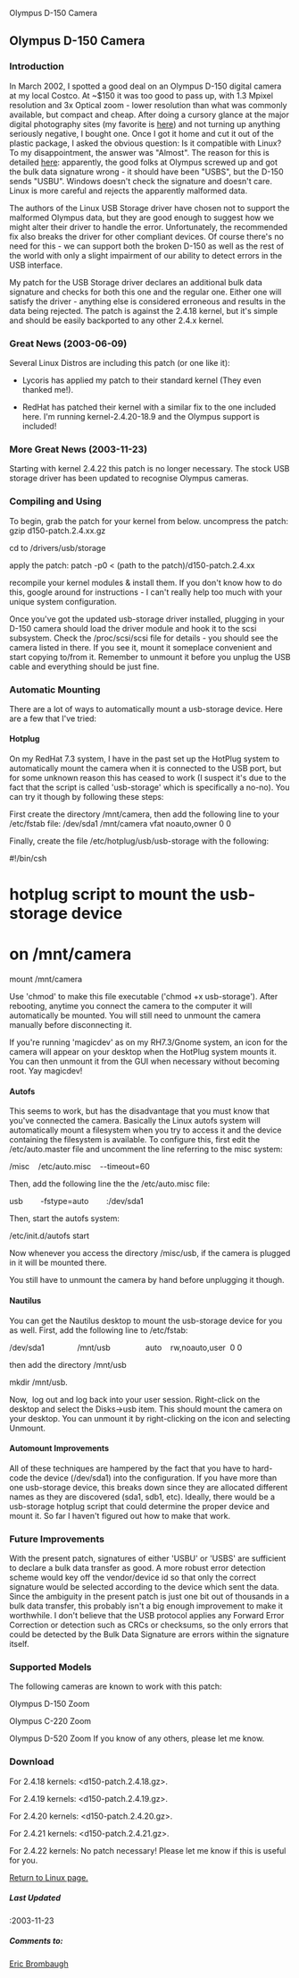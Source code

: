 





Olympus D-150 Camera




## Olympus D-150 Camera


### Introduction


In March 2002, I spotted a good deal on an Olympus D-150 digital camera
at my local Costco. At ~$150 it was too good to pass up, with 1.3
Mpixel resolution and 3x Optical zoom - lower resolution than what was
commonly available, but compact and cheap. After doing a cursory glance
at the major digital photography sites (my favorite is [here](http://www.dpreview.com)) and not turning up anything
seriously negative, I bought one. Once I got it home and cut it out of
the plastic package, I asked the obvious question: Is it compatible
with Linux? To my disappointment, the answer was "Almost".
The reason for this is detailed [here](http://www.mail-archive.com/aps%40ooops.de/msg00007.html):
apparently, the good folks at Olympus screwed up and got the bulk data
signature wrong - it should have been "USBS", but the D-150 sends
"USBU". Windows doesn't check the signature and doesn't care. Linux is
more careful and rejects the apparently malformed data. 


The authors of the Linux USB Storage driver have chosen not to
support the malformed Olympus data, but they are good enough to suggest
how we might alter their driver to handle the error. Unfortunately, the
recommended fix also breaks the driver for other compliant devices. Of
course there's no need for this - we can support both the broken D-150
as well as the rest of the world with only a slight impairment of our
ability to detect errors in the USB interface. 


My patch for the USB Storage driver declares an additional bulk data
signature and checks for both this one and the regular one. Either one
will satisfy the driver - anything else is considered erroneous and
results in the data being rejected. The patch is against the 2.4.18
kernel, but it's simple and should be easily backported to any other
2.4.x kernel. 


### Great News (2003-06-09)


Several Linux Distros are including this patch (or one like it):   


* Lycoris has applied my patch to their standard kernel (They even
thanked me!).


* RedHat has patched their kernel with a similar fix to the one
included here. I'm running kernel-2.4.20-18.9 and the Olympus support
is included!



### More Great News (2003-11-23)


Starting with kernel 2.4.22 this patch is no longer necessary. The stock
USB storage driver has been updated to recognise Olympus cameras.
### Compiling and Using


To begin, grab the patch for your kernel from below.
uncompress the patch: gzip d150-patch.2.4.xx.gz  

cd to /drivers/usb/storage  

apply the patch: patch -p0 < (path to the patch)/d150-patch.2.4.xx  

recompile your kernel modules & install them. If you don't know how
to do this, google around for instructions - I can't really help too
much with your unique system configuration. 


Once you've got the updated usb-storage driver installed, plugging
in your D-150 camera should load the driver module and hook it to the
scsi subsystem. Check the /proc/scsi/scsi file for details - you should
see the camera listed in there. If you see it, mount it someplace
convenient and start copying to/from it. Remember to unmount it before
you unplug the USB cable and everything should be just fine. 


### Automatic Mounting


There are a lot of ways to automatically mount a usb-storage device.
Here are a few that I've tried:  

  

#### Hotplug


On my RedHat 7.3 system, I have in the past set up the HotPlug system
to automatically mount the camera when it is connected to the USB port,
but for some unknown reason this has ceased to work (I suspect it's due
to the fact that the script is called 'usb-storage' which is
specifically a no-no). You can try it though by following these steps:  

  

First create the directory /mnt/camera, then add the following line to
your /etc/fstab file:
/dev/sda1 /mnt/camera vfat noauto,owner
0 0 


Finally, create the file /etc/hotplug/usb/usb-storage with the
following: 


#!/bin/csh  

# hotplug script to mount the usb-storage device  

# on /mnt/camera  

mount /mnt/camera 


Use 'chmod' to make this file executable ('chmod +x usb-storage').
After rebooting, anytime you connect the camera to the computer it will
automatically be mounted. You will still need to unmount the camera
manually before disconnecting it. 


If you're running 'magicdev' as on my RH7.3/Gnome system, an icon
for the camera will appear on your desktop when the HotPlug system
mounts it. You can then unmount it from the GUI when necessary without
becoming root. Yay magicdev!  




#### Autofs


This seems to work, but has the disadvantage that you must know that
you've connected the camera. Basically the Linux autofs system will
automatically mount a filesystem when you try to access it and the
device containing the filesystem is available. To configure this, first
edit the /etc/auto.master file and uncomment the line referring to the
misc system:  

  

/misc    /etc/auto.misc    --timeout=60  

  

Then, add the following line the the /etc/auto.misc file:  

  

usb        -fstype=auto   
    :/dev/sda1  

  

Then, start the autofs system:  

  

/etc/init.d/autofs start  

  

Now whenever you access the directory /misc/usb, if the camera is
plugged in it will be mounted there.  

  

You still have to unmount the camera by hand before unplugging it
though.  

#### Nautilus


You can get the Nautilus desktop to mount the usb-storage device for
you as well. First, add the following line to /etc/fstab:  

  

/dev/sda1              
/mnt/usb               
auto    rw,noauto,user  0 0  

  

then add the directory /mnt/usb  

  

mkdir /mnt/usb.  

  

Now,  log out and log back into your user session. Right-click on
the desktop and select the Disks->usb item. This should mount the
camera on your desktop. You can unmount it by right-clicking on the
icon and selecting Unmount.  

#### Automount Improvements


All of these techniques are hampered by the fact that you have to
hard-code the device (/dev/sda1) into the configuration. If you have
more than one usb-storage device, this breaks down since they are
allocated different names as they are discovered (sda1, sdb1, etc).
Ideally, there would be a usb-storage hotplug script that could
determine the proper device and mount it. So far I haven't figured out
how to make that work.  

### Future Improvements


With the present patch, signatures of either 'USBU' or 'USBS' are
sufficient to declare a bulk data transfer as good. A more robust error
detection scheme would key off the vendor/device id so that only the
correct signature would be selected according to the device which sent
the data.
Since the ambiguity in the present patch is just one bit out of
thousands in a bulk data transfer, this probably isn't a big enough
improvement to make it worthwhile. I don't believe that the USB
protocol applies any Forward Error Correction or detection such as CRCs
or checksums, so the only errors that could be detected by the Bulk
Data Signature are errors within the signature itself. 


### Supported Models


The following cameras are known to work with this patch:  

Olympus D-150 Zoom  

Olympus C-220 Zoom  

Olympus D-520 Zoom
 If you know of any others, please let me know. 


### Download


  

For 2.4.18 kernels: <d150-patch.2.4.18.gz>.  

For 2.4.19 kernels: <d150-patch.2.4.19.gz>.  

For 2.4.20 kernels: <d150-patch.2.4.20.gz>.  

For 2.4.21 kernels: <d150-patch.2.4.21.gz>.  

For 2.4.22 kernels: No patch necessary!
Please let me know if this is useful for you. 


[Return to Linux page.](linux.html)


##### **Last Updated**


:2003-11-23
##### **Comments to:**


[Eric Brombaugh](mailto:ebrombaugh1@cox.net)  

   



